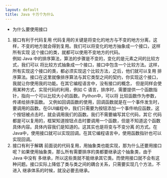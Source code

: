 ```yaml
---
layout: default
title: Java 十万个为什么
---
```


* 为什么要使用接口

1. 接口有利于代码复用
代码复用的关键是将变化的地方与不变的地方分离，这样，不变的地方就会得到复用。我们可以将变化的地方抽象成一个接口，这样所有实现
这个接口的类，就都可以使用不变地方的代码。  
例如 Java 中的排序算法，算法的步骤是不变的，变化的是元素之间的比较方式，我们可以
将比较方式抽象成一个接口，接口中包含一个比较方法。这样，所有实现这个接口的类，都必须实现这个比较方法，之后，他们就可以复用
排序算法。接口在这里就像排序算法与其它类型之间的契约，你实现这个接口，我就让你使用我的功能。在其它编程语言中，没有接口的概念，
但是同样会使用某种方式，实现代码的利用，例如 C 语言，排序时，需要提供一个函数指针，指向一个可以比较大小的函数。Python中，可以将
比较函数作为参数，传递给排序函数。
又例如回调函数的使用，回调函数就是在一个事件发生时，要调用的函数。在GUI编程中，我们只需要为按钮添加一个事件响应函数，这个按钮被点击时，就会调用我们的函数。我们不需要编写其它代码，其它
代码都是可以复用的，框架知道按钮点击时要调用一个函数，但是不知道这个函数具体内容。具体内容我们是知道的。这其实也是将变与不变分离
的方式。在Java中，使用接口就可以实现回调。在其它编程语言中，使用函数指针也可以实现回调。
2. 接口有利于解耦
前面说的代码复用，用抽象类也能实现，那为什么还要用接口呢？如果使用抽象类，那么所有需要排序的类都要继承这个抽象类，由于 Java 中没有
多继承，所以这些类就不能继承其它类。而使用接口就不会有这种问题。接口实际上降低了类与类之间的耦合关系，只需要实现几个方法，不进入
继承体系的时候，就没必要去继承。

